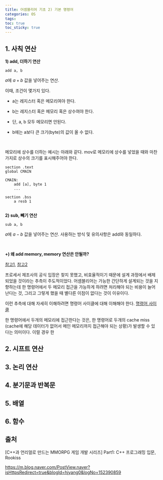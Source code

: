 ```yaml
---
title: 어셈블리어 기초 2) 기본 명령어
categories: OS
tags: 
toc: true
toc_sticky: true
---
```


## **1. 사칙 연산**

**1) add, 더하기 연산**
```
add a, b
```
$a$에 $a+b$ 값을 넣어주는 연산. 

이때, 조건이 몇가지 있다.

- a는 레지스터 혹은 메모리여야 한다. 

- b는 레지스터 혹은 메모리 혹은 상수여야 한다.

- 단, a, b 모두 메모리면 안된다. 

- b에는 a보다 큰 크기(byte)의 값이 올 수 없다.

<br/>

메모리에 상수를 더하는 예시는 아래와 같다. mov로 메모리에 상수를 넣었을 때와 마찬가지로 상수의 크기를 표시해주어야 한다.

```
section .text
global CMAIN

CMAIN:
    add [a], byte 1 
    ...

section .bss
    a resb 1
    
```

**2) sub, 빼기 연산**
```
sub a, b
```
$a$에 $a-b$ 값을 넣어주는 연산. 사용하는 방식 및 유의사항은 add와 동일하다. 

<br/>

**+) 왜 add memory, memory 연산은 안될까?**

[참고1](https://www.quora.com/Why-is-it-not-possible-to-add-the-contents-of-two-memory-locations-variables-in-8086-assembly-language),  [참고2](https://myfreechild.tistory.com/entry/Assembly-%EC%97%B0%EC%82%B0%EC%97%90%EC%84%9C-Memory-To-Memory-%EC%97%B0%EC%82%B0%EC%9D%B4-%EB%B6%88%EA%B0%80%EB%8A%A5%ED%95%9C-%EC%9D%B4%EC%9C%A0)

프로세서 제조사의 공식 입장은 찾지 못했고, 비효율적이기 때문에 설계 과정에서 배제되었을 것이라는 추측이 주도적이었다. 어셈블리어는 가능한 간단하게 설계되는 것을 지향하는데 한 명령어에서 두 메모리 접근을 가능하게 하려면 처리해야 되는 비용이 늘어난다는 것, 그리고 그렇게 했을 때 별다른 이점이 없다는 것이 이유이다. 

이런 추측에 대해 자세히 이해하려면 명령어 사이클에 대해 이해해야 한다. [명령어 사이클](www.naver.com)

한 명령어에서 두개의 메모리에 접근한다는 것은, 한 명령어로 두개의 cache miss (cache에 해당 데이터가 없어서 메인 메모리까지 접근해야 되는 상황)가 발생할 수 있다는 의미이다. 이럴 경우 한 




## **2. 시프트 연산**
## **3. 논리 연산**
## **4. 분기문과 반복문**
## **5. 배열**
## **6. 함수**

## **출처**

[C++과 언리얼로 만드는 MMORPG 게임 개발 시리즈] Part1: C++ 프로그래밍 입문, Rookiss

https://m.blog.naver.com/PostView.naver?isHttpsRedirect=true&blogId=hjyang0&logNo=152390859
